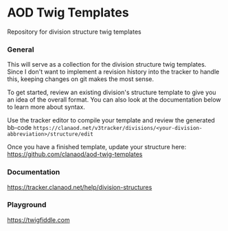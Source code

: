 # AOD Twig Templates
Repository for division structure twig templates


### General

This will serve as a collection for the division structure twig templates. Since I don't want to implement a revision history into the tracker to handle this, keeping changes on git makes the most sense.

To get started, review an existing division's structure template to give you an idea of the overall format. You can also look at the documentation below to learn more about syntax. 

Use the tracker editor to compile your template and review the generated bb-code
`https://clanaod.net/v3tracker/divisions/<your-division-abbreviation>/structure/edit`

Once you have a finished template, update your structure here: https://github.com/clanaod/aod-twig-templates

### Documentation
https://tracker.clanaod.net/help/division-structures

### Playground
https://twigfiddle.com
